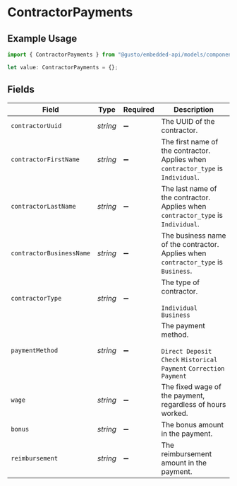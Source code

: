 # ContractorPayments

## Example Usage

```typescript
import { ContractorPayments } from "@gusto/embedded-api/models/components";

let value: ContractorPayments = {};
```

## Fields

| Field                                                                                   | Type                                                                                    | Required                                                                                | Description                                                                             |
| --------------------------------------------------------------------------------------- | --------------------------------------------------------------------------------------- | --------------------------------------------------------------------------------------- | --------------------------------------------------------------------------------------- |
| `contractorUuid`                                                                        | *string*                                                                                | :heavy_minus_sign:                                                                      | The UUID of the contractor.                                                             |
| `contractorFirstName`                                                                   | *string*                                                                                | :heavy_minus_sign:                                                                      | The first name of the contractor. Applies when `contractor_type` is `Individual`.       |
| `contractorLastName`                                                                    | *string*                                                                                | :heavy_minus_sign:                                                                      | The last name of the contractor.  Applies when `contractor_type` is `Individual`.       |
| `contractorBusinessName`                                                                | *string*                                                                                | :heavy_minus_sign:                                                                      | The business name of the contractor. Applies when `contractor_type` is `Business`.      |
| `contractorType`                                                                        | *string*                                                                                | :heavy_minus_sign:                                                                      | The type of contractor.<br/><br/>`Individual` `Business`                                |
| `paymentMethod`                                                                         | *string*                                                                                | :heavy_minus_sign:                                                                      | The payment method.<br/><br/>`Direct Deposit` `Check` `Historical Payment` `Correction Payment` |
| `wage`                                                                                  | *string*                                                                                | :heavy_minus_sign:                                                                      | The fixed wage of the payment, regardless of hours worked.                              |
| `bonus`                                                                                 | *string*                                                                                | :heavy_minus_sign:                                                                      | The bonus amount in the payment.                                                        |
| `reimbursement`                                                                         | *string*                                                                                | :heavy_minus_sign:                                                                      | The reimbursement amount in the payment.                                                |